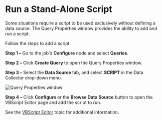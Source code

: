 # Run a Stand-Alone Script

Some situations require a script to be used exclusively without defining a data source. The Query
Properties window provides the ability to add and run a script.

Follow the steps to add a script.

**Step 1 –** Go to the job's **Configure** node and select **Queries**.

**Step 2 –** Click **Create Query** to open the Query Properties window.

**Step 3 –** Select the **Data Source** tab, and select **SCRIPT** in the Data Collector drop-down
menu.

![Query Properties window](/img/product_docs/accessanalyzer/admin/datacollector/script/querypropertiesstandalone.webp)

**Step 4 –** Click **Configure** or the **Browse Data Source** button to open the VBScript Editor
page and add the script to run.

See the [VBScript Editor](/docs/accessanalyzer/12.0/admin/datacollector/script/editor.md) topic for additional information.
